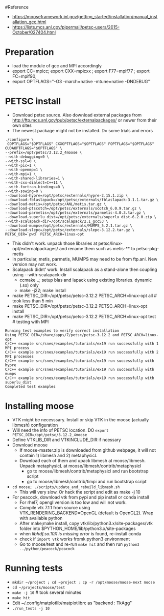 #Reference
- https://mooseframework.inl.gov/getting_started/installation/manual_installation_gcc.html
- https://lists.mcs.anl.gov/pipermail/petsc-users/2015-October/027404.html

# Preparation
- load the module of gcc and MPI accordingly
- export CC=mpicc; export CXX=mpicxx ; export F77=mpif77 ; export FC=mpif90; 
- export OPTFLAGS="-O3 -march=native -mtune=native -DNDEBUG"

# PETSC install
- Download petsc source. Also download external packages from http://ftp.mcs.anl.gov/pub/petsc/externalpackages/ or newer from their own sites
- The newest package might not be installed. Do some trials and errors
```
./configure \
 COPTFLAGS="$OPTFLAGS" CXXOPTFLAGS="$OPTFLAGS" FOPTFLAGS="$OPTFLAGS" CUDAOPTFLAGS="$OPTFLAGS" \
--prefix=/opt/petsc/3.12.2_4moose \
--with-debugging=0 \
--with-ssl=0 \
--with-pic=1 \
--with-openmp=1 \
--with-mpi=1 \
--with-shared-libraries=1 \
--with-cxx-dialect=C++11 \
--with-fortran-bindings=0 \
--with-sowing=0 \
--download-hypre=/opt/petsc/externals/hypre-2.15.1.zip \
--download-fblaslapack=/opt/petsc/externals/fblaslapack-3.1.1.tar.gz \
--download-metis=/opt/petsc/ANL/metis.tar.gz \
--download-ptscotch=/opt/petsc/externals/scotch_6.0.9.tar.gz \
--download-parmetis=/opt/petsc/externals/parmetis-4.0.3.tar.gz \
--download-superlu_dist=/opt/petsc/externals/superlu_dist-6.2.0.zip \
--with-scalapack-dir=/opt/scalapack/2.1_gcc53 \
--download-mumps=/opt/petsc/externals/MUMPS_5.2.1.tar.gz \
--download-slepc=/opt/petsc/externals/slepc-3.12.2.tar.gz \
PETSC_DIR=`pwd` PETSC_ARCH=linux-opt
```
- This didn't work. unpack those libraries at petsc/linux-opt/externalpackages/ and rename them such as metis-** to petsc-pkg-metis
- In particular, metis, parmetis, MUMPS may need to be from ftp.anl. New version may not work.
- Scalapack didnt' work. Install scalapack as a stand-alone then coupling using --with-scalapack-dir
  - ccmake ..; setup blas and lapack using existing libraries. dynamic (.so) only
  - make -j22; make install
- make PETSC_DIR=/opt/petsc/petsc-3.12.2 PETSC_ARCH=linux-opt all # took less than 5 min
- make PETSC_DIR=/opt/petsc/petsc-3.12.2 PETSC_ARCH=linux-opt install 
- make PETSC_DIR=/opt/petsc/petsc-3.12.2 PETSC_ARCH=linux-opt test # testing with MPI
```
Running test examples to verify correct installation  
Using PETSC_DIR=/share/apps/7/petsc/petsc-3.12.2 and PETSC_ARCH=linux-opt  
C/C++ example src/snes/examples/tutorials/ex19 run successfully with 1 MPI process  
C/C++ example src/snes/examples/tutorials/ex19 run successfully with 2 MPI processes  
C/C++ example src/snes/examples/tutorials/ex19 run successfully with hypre  
C/C++ example src/snes/examples/tutorials/ex19 run successfully with mumps  
C/C++ example src/snes/examples/tutorials/ex19 run successfully with superlu_dist  
Completed test examples  
```

# Installing moose
- VTK might be necesssary. Install or skip VTK in the moose (actually libmesh) configuration
- Will need the info of PETSC location. DO `export PETSC_DIR=/opt/petsc/3.12.2_4moose`
- Define VTKLIB_DIR and VTKINCLUDE_DIR if ncessary
- Download moose
  - If moose-master.zip is downloaded from github webpage, it will not contain 1) libmesh and 2) metaphysicL
  - Download each of them and upack libmesh at moose/libmesh. Unpack metaphysicL at moose/libmesh/contrib/metaphysicl
    - go to moose/libmesh/contrib/metaphysicl and run bootstrap script
    - go to moose/libmesh/contrib/timpi and run bootstrap script
- `cd moose; ./scripts/update_and_rebuild_libmesh.sh`
   - This will very slow. Or hack the script and edit as make -j 10
- For peacock, download vtk from pypi and pip install or conda install
   - For rhel7, opengl version is too low and will not work.
   - Compile vtk 7.1.1 from source using VTK_RENDERING_BACKEND=OpenGL (default is OpenGL2). Wrap with available python
   - After make;make install, copy vtk/lib/python3.x/site-packages/vtk folder into $PYTHON_HOME/lib/python3.x/site-packages
   - when *libhdf.so.10X is missing error* is found, re-install conda
   - check if `import vtk` works fromk python3 environment
   - Go to moose/test and re-run `make hit` and then run `python3 ../python/peacock/peacock`

# Running tests
- `mkdir ~/project ; cd ~project ; cp -r /opt/moose/moose-next moose`
- `cd ~/projects/moose/test`
- `make -j 10` # took several minutes
- `make hit`
- Edit ~/.config/matplotlib/matplotlibrc as "backend : TkAgg"
- `./run_tests -j 10`
    
